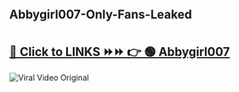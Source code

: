 
 ## Abbygirl007-Only-Fans-Leaked

# <h2><a href="https://clipsfans.com/Abbygirl007&ref=git">🔗 Click to LINKS ⏩⏩ 👉 🟢 Abbygirl007 </a></h2>

<a href="https://clipsfans.com/Abbygirl007&ref=git" rel="nofollow" data-target="animated-image.originalLink"><img src="https://i.ibb.co.com/xMMVF88/686577567.gif" alt="Viral Video Original" style="max-width: 100%; display: inline-block;" data-target="animated-image.originalImage"></a>
